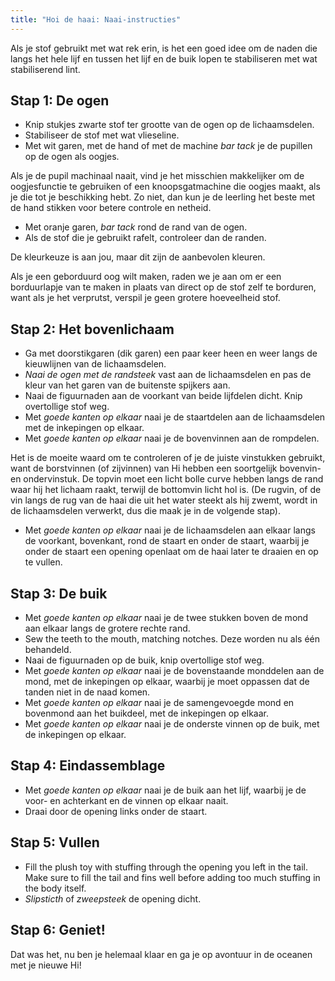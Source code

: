 ```yaml
---
title: "Hoi de haai: Naai-instructies"
---
```


<Tip>

Als je stof gebruikt met wat rek erin, is het een goed idee om de naden die langs het hele lijf en tussen het lijf en de buik lopen te stabiliseren met wat stabiliserend lint.

</Tip>

## Stap 1: De ogen

- Knip stukjes zwarte stof ter grootte van de ogen op de lichaamsdelen.
- Stabiliseer de stof met wat vlieseline.
- Met wit garen, met de hand of met de machine _bar tack_ je de pupillen op de ogen als oogjes.

<Tip>

Als je de pupil machinaal naait, vind je het misschien makkelijker om de oogjesfunctie te gebruiken of een knoopsgatmachine die oogjes maakt, als je die tot je beschikking hebt. Zo niet, dan kun je de leerling het beste met de hand stikken voor betere controle en netheid.

</Tip>

- Met oranje garen, _bar tack_ rond de rand van de ogen.
- Als de stof die je gebruikt rafelt, controleer dan de randen.

<Note>

De kleurkeuze is aan jou, maar dit zijn de aanbevolen kleuren.

Als je een geborduurd oog wilt maken, raden we je aan om er een borduurlapje van te maken in plaats van direct op de stof zelf te borduren, want als je het verprutst, verspil je geen grotere hoeveelheid stof.

</Note>

## Stap 2: Het bovenlichaam

- Ga met doorstikgaren (dik garen) een paar keer heen en weer langs de kieuwlijnen van de lichaamsdelen.
- _Naai de ogen met de randsteek_ vast aan de lichaamsdelen en pas de kleur van het garen van de buitenste spijkers aan.
- Naai de figuurnaden aan de voorkant van beide lijfdelen dicht. Knip overtollige stof weg.
- Met _goede kanten op elkaar_ naai je de staartdelen aan de lichaamsdelen met de inkepingen op elkaar.
- Met _goede kanten op elkaar_ naai je de bovenvinnen aan de rompdelen.

<Tip>

Het is de moeite waard om te controleren of je de juiste vinstukken gebruikt, want de borstvinnen (of zijvinnen) van Hi hebben een soortgelijk bovenvin- en ondervinstuk. De topvin moet een licht bolle curve hebben langs de rand waar hij het lichaam raakt, terwijl de bottomvin licht hol is. (De rugvin, of de vin langs de rug van de haai die uit het water steekt als hij zwemt, wordt in de lichaamsdelen verwerkt, dus die maak je in de volgende stap).

</Tip>

- Met _goede kanten op elkaar_ naai je de lichaamsdelen aan elkaar langs de voorkant, bovenkant, rond de staart en onder de staart, waarbij je onder de staart een opening openlaat om de haai later te draaien en op te vullen.

## Stap 3: De buik

- Met _goede kanten op elkaar_ naai je de twee stukken boven de mond aan elkaar langs de grotere rechte rand.
- Sew the teeth to the mouth, matching notches. Deze worden nu als één behandeld.
- Naai de figuurnaden op de buik, knip overtollige stof weg.
- Met _goede kanten op elkaar_ naai je de bovenstaande monddelen aan de mond, met de inkepingen op elkaar, waarbij je moet oppassen dat de tanden niet in de naad komen.
- Met _goede kanten op elkaar_ naai je de samengevoegde mond en bovenmond aan het buikdeel, met de inkepingen op elkaar.
- Met _goede kanten op elkaar_ naai je de onderste vinnen op de buik, met de inkepingen op elkaar.

## Stap 4: Eindassemblage

- Met _goede kanten op elkaar_ naai je de buik aan het lijf, waarbij je de voor- en achterkant en de vinnen op elkaar naait.
- Draai door de opening links onder de staart.

## Stap 5: Vullen

- Fill the plush toy with stuffing through the opening you left in the tail. Make sure to fill the tail and fins well before adding too much stuffing in the body itself.
- _Slipsticth_ of _zweepsteek_ de opening dicht.

## Stap 6: Geniet!

Dat was het, nu ben je helemaal klaar en ga je op avontuur in de oceanen met je nieuwe Hi!

